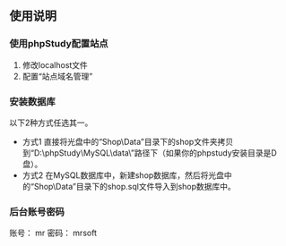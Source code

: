 ## 使用说明

### 使用phpStudy配置站点
1. 修改localhost文件
2. 配置“站点域名管理”

### 安装数据库
以下2种方式任选其一。
- 方式1
直接将光盘中的“Shop\Data”目录下的shop文件夹拷贝到“D:\phpStudy\MySQL\data\”路径下（如果你的phpstudy安装目录是D盘）。
- 方式2 
在MySQL数据库中，新建shop数据库，然后将光盘中的“Shop\Data”目录下的shop.sql文件导入到shop数据库中。
### 后台账号密码
账号： mr
密码： mrsoft

